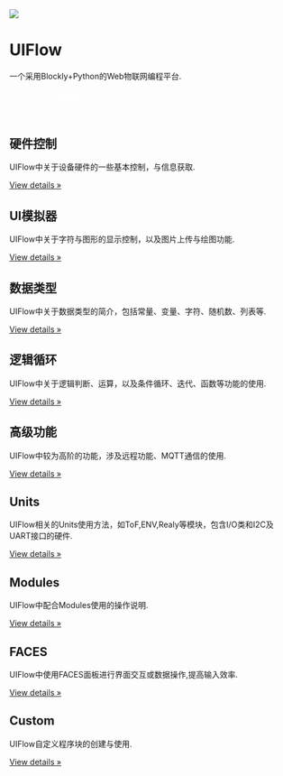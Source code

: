 <div class="container uiflow_banner">
      <div>
        <img src="https://m5stack.oss-cn-shenzhen.aliyuncs.com/image/m5-docs_homepage/home_page/uiflow_home_page.webp">
      </div>
      <div style="margin-top:30px">
        <h1 class="jumbotron-heading">UIFlow</h1>
        <p class="lead text-muted">一个采用Blockly+Python的Web物联网编程平台.</p>
        <p>
          <a href="http://flow.m5stack.com/" target="view_window" class="btn btn-primary my-2" style="color:white;text-decoration:none">访问UIFlow</a>
          <a class="btn btn-secondary my-2" style="color:white;text-decoration:none" onclick= page_move("tutorial")>查看教程</a>
        </p>
      </div>
  </div>



<div class="container" style="margin-top:60px" id="tutorial">
<div class="row">
          <div class="col-md-4">
            <h2>硬件控制</h2>
            <p class="uiflow_p">UIFlow中关于设备硬件的一些基本控制，与信息获取. </p>
            <p><a class="btn btn-secondary" href="#/zh_CN/uiflow/hardware" role="button">View details »</a></p>
          </div>
          <div class="col-md-4">
            <h2>UI模拟器</h2>
            <p class="uiflow_p">UIFlow中关于字符与图形的显示控制，以及图片上传与绘图功能. </p>
            <p><a class="btn btn-secondary" href="#/zh_CN/uiflow/ui_simulator" role="button">View details »</a></p>
          </div>  
          <div class="col-md-4">
            <h2>数据类型</h2>
            <p class="uiflow_p">UIFlow中关于数据类型的简介，包括常量、变量、字符、随机数、列表等. </p>
            <p><a class="btn btn-secondary" href="#/zh_CN/uiflow/data_structure" role="button">View details »</a></p>
          </div>
  </div>
<div class="row">
          <div class="col-md-4">
            <h2>逻辑循环</h2>
            <p class="uiflow_p">UIFlow中关于逻辑判断、运算，以及条件循环、迭代、函数等功能的使用. </p>
            <p><a class="btn btn-secondary" href="#/zh_CN/uiflow/logic" role="button">View details »</a></p>
          </div>
          <div class="col-md-4">
            <h2>高级功能</h2>
            <p class="uiflow_p">UIFlow中较为高阶的功能，涉及远程功能、MQTT通信的使用.</p>
            <p><a class="btn btn-secondary" href="#/zh_CN/uiflow/advanced" role="button">View details »</a></p>
          </div>
          <div class="col-md-4">
            <h2>Units</h2>
            <p class="uiflow_p">UIFlow相关的Units使用方法，如ToF,ENV,Realy等模块，包含I/O类和I2C及UART接口的硬件. </p>
            <p><a class="btn btn-secondary" href="#/zh_CN/uiflow/Units" role="button">View details »</a></p>
          </div>
  </div>


<div class="row">
          <div class="col-md-4">
            <h2>Modules</h2>
            <p class="uiflow_p">UIFlow中配合Modules使用的操作说明. </p>
            <p><a class="btn btn-secondary" href="#/zh_CN/uiflow/Modules" role="button">View details »</a></p>
          </div>
          <div class="col-md-4">
            <h2>FACES</h2>
            <p class="uiflow_p">UIFlow中使用FACES面板进行界面交互或数据操作,提高输入效率.</p>
            <p><a class="btn btn-secondary" href="#/zh_CN/uiflow/FACES" role="button">View details »</a></p>
          </div>
          <div class="col-md-4">
            <h2>Custom</h2>
            <p class="uiflow_p">UIFlow自定义程序块的创建与使用. </p>
            <p><a class="btn btn-secondary" href="#/zh_CN/uiflow/blockly_custom" role="button">View details »</a></p>
          </div>
  </div>

</div>


<br><br><br><br>